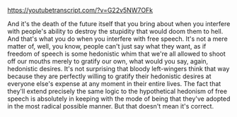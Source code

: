 https://youtubetranscript.com/?v=G22v5NW7OFk

 And it's the death of the future itself that you bring about when you interfere with people's ability to destroy the stupidity that would doom them to hell. And that's what you do when you interfere with free speech. It's not a mere matter of, well, you know, people can't just say what they want, as if freedom of speech is some hedonistic whim that we're all allowed to shoot off our mouths merely to gratify our own, what would you say, again, hedonistic desires. It's not surprising that bloody left-wingers think that way because they are perfectly willing to gratify their hedonistic desires at everyone else's expense at any moment in their entire lives. The fact that they'll extend precisely the same logic to the hypothetical hedonism of free speech is absolutely in keeping with the mode of being that they've adopted in the most radical possible manner. But that doesn't mean it's correct.